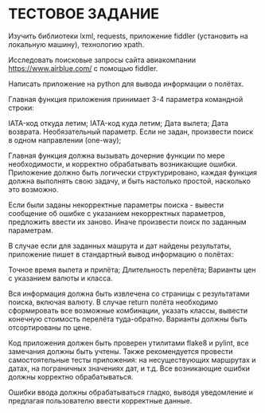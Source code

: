 # ТЕСТОВОЕ ЗАДАНИЕ
Изучить библиотеки lxml, requests, приложение fiddler (установить на локальную машину), технологию xpath.

Исследовать поисковые запросы сайта авиакомпании https://www.airblue.com/ с помощью fiddler.

Написать приложение на python для вывода информации о полётах.

Главная функция приложения принимает 3-4 параметра командной строки:

IATA-код откуда летим;
IATA-код куда летим;
Дата вылета;
Дата возврата. Необязательный параметр. Если не задан, произвести поиск в одном направлении (one-way);

Главная функция должна вызывать дочерние функции по мере необходимости, и корректно обрабатывать возникающие ошибки. Приложение должно быть логически структурировано, каждая функция должна выполнять свою задачу, и быть настолько простой, насколько это возможно.

Если были заданы некорректные параметры поиска - вывести сообщение об ошибке с указанием некорректных параметров, предложить ввести их заново. Иначе произвести поиск по заданным параметрам.

В случае если для заданных машрута и дат найдены результаты, приложение пишет в стандартный вывод информацию о полётах:

Точное время вылета и прилёта;
Длительность перелёта;
Варианты цен с указанием валюты и класса.

Вся информация должна быть извлечена со страницы с результатами поиска, включая валюту. В случае return полёта необходимо сформировать все возможные комбинации, указать классы, вывести конечную стоимость перелёта туда-обратно. Варианты должны быть отсортированы по цене.

Код приложения должен быть проверен утилитами flake8 и pylint, все замечания должны быть учтены. Также рекомендуется провести самостоятельные тесты приложения: на несуществующих маршрутах и датах, на пограничных значениях дат, и т.д. Все возникающие ошибки должны корректно обрабатываться.

Ошибки ввода должны обрабатываться гладко, выводя уведомление и предлагая пользователю ввести корректные данные.
